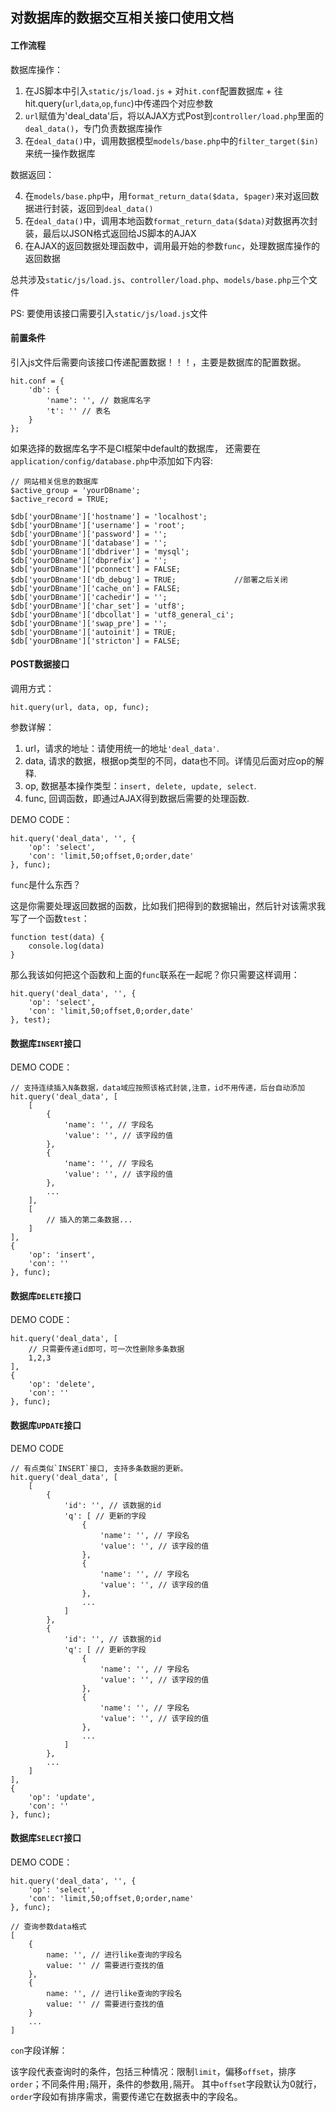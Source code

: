 ## 对数据库的数据交互相关接口使用文档

#### 工作流程

数据库操作：

1. 在JS脚本中引入`static/js/load.js` + 对`hit.conf`配置数据库 + 往hit.query(`url`,`data`,`op`,`func`)中传递四个对应参数
2. `url`赋值为'deal_data'后，将以AJAX方式Post到`controller/load.php`里面的`deal_data()`，专门负责数据库操作
3. 在`deal_data()`中，调用数据模型`models/base.php`中的`filter_target($in)`来统一操作数据库

数据返回：

4. 在`models/base.php`中，用`format_return_data($data, $pager)`来对返回数据进行封装，返回到`deal_data()`
5. 在`deal_data()`中，调用本地函数`format_return_data($data)`对数据再次封装，最后以JSON格式返回给JS脚本的AJAX
6. 在AJAX的返回数据处理函数中，调用最开始的参数`func`，处理数据库操作的返回数据

总共涉及`static/js/load.js`、`controller/load.php`、`models/base.php`三个文件

PS: 要使用该接口需要引入`static/js/load.js`文件

#### 前置条件

引入js文件后需要向该接口传递配置数据！！！，主要是数据库的配置数据。

	hit.conf = {
		'db': {
			'name': '', // 数据库名字
			't': '' // 表名
		}
	};
	
如果选择的数据库名字不是CI框架中default的数据库， 还需要在`application/config/database.php`中添加如下内容:

	// 网站相关信息的数据库
	$active_group = 'yourDBname';
	$active_record = TRUE;

	$db['yourDBname']['hostname'] = 'localhost';
	$db['yourDBname']['username'] = 'root';
	$db['yourDBname']['password'] = '';
	$db['yourDBname']['database'] = '';
	$db['yourDBname']['dbdriver'] = 'mysql';
	$db['yourDBname']['dbprefix'] = '';
	$db['yourDBname']['pconnect'] = FALSE;
	$db['yourDBname']['db_debug'] = TRUE;             //部署之后关闭
	$db['yourDBname']['cache_on'] = FALSE;
	$db['yourDBname']['cachedir'] = '';
	$db['yourDBname']['char_set'] = 'utf8';
	$db['yourDBname']['dbcollat'] = 'utf8_general_ci';
	$db['yourDBname']['swap_pre'] = '';
	$db['yourDBname']['autoinit'] = TRUE;
	$db['yourDBname']['stricton'] = FALSE;


#### POST数据接口

调用方式：

	hit.query(url, data, op, func);
  
参数详解：

1. url，请求的地址：请使用统一的地址`'deal_data'`.
2. data, 请求的数据，根据op类型的不同，data也不同。详情见后面对应op的解释.
3. op, 数据基本操作类型：`insert, delete, update, select`.
4. func, 回调函数，即通过AJAX得到数据后需要的处理函数.

DEMO CODE：

	hit.query('deal_data', '', {
		'op': 'select',
		'con': 'limit,50;offset,0;order,date'
	}, func); 
	
`func`是什么东西？

这是你需要处理返回数据的函数，比如我们把得到的数据输出，然后针对该需求我写了一个函数`test`：

	function test(data) {
		console.log(data)
	}

那么我该如何把这个函数和上面的`func`联系在一起呢？你只需要这样调用：

	hit.query('deal_data', '', {
		'op': 'select',
		'con': 'limit,50;offset,0;order,date'
	}, test); 
	
#### 数据库`INSERT`接口

DEMO CODE：

	// 支持连续插入N条数据，data域应按照该格式封装,注意，id不用传递，后台自动添加
	hit.query('deal_data', [
		[
			{
				'name': '', // 字段名
				'value': '', // 该字段的值
			},
			{
				'name': '', // 字段名
				'value': '', // 该字段的值
			},
			...
		],
		[
			// 插入的第二条数据...
		]
	], 
	{
		'op': 'insert',
		'con': ''
	}, func);
	
#### 数据库`DELETE`接口

DEMO CODE：

	hit.query('deal_data', [
		// 只需要传递id即可，可一次性删除多条数据
		1,2,3
	],
	{
		'op': 'delete',
		'con': ''
	}, func);
	
#### 数据库`UPDATE`接口

DEMO CODE

	// 有点类似`INSERT`接口, 支持多条数据的更新。
	hit.query('deal_data', [
		[
			{
				'id': '', // 该数据的id
				'q': [ // 更新的字段
					{ 
						'name': '', // 字段名
						'value': '', // 该字段的值
					},
					{ 
						'name': '', // 字段名
						'value': '', // 该字段的值
					},
					...
				]
			},
			{
				'id': '', // 该数据的id
				'q': [ // 更新的字段
					{ 
						'name': '', // 字段名
						'value': '', // 该字段的值
					},
					{ 
						'name': '', // 字段名
						'value': '', // 该字段的值
					},
					...
				]
			},
			...
		]
	], 
	{
		'op': 'update',
		'con': ''
	}, func);
	
#### 数据库`SELECT`接口

DEMO CODE：

	hit.query('deal_data', '', {
		'op': 'select',
		'con': 'limit,50;offset,0;order,name'
	}, func);
	
	// 查询参数data格式
	[
		{
			name: '', // 进行like查询的字段名
			value: '' // 需要进行查找的值
		},
		{
			name: '', // 进行like查询的字段名
			value: '' // 需要进行查找的值
		}
		...
	]
	
`con`字段详解：

该字段代表查询时的条件，包括三种情况：限制`limit`，偏移`offset`，排序`order`；不同条件用`;`隔开，条件的参数用`,`隔开。
其中`offset`字段默认为0就行，`order`字段如有排序需求，需要传递它在数据表中的字段名。
